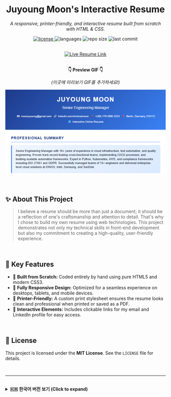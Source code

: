 <div align="center">
  
  # Juyoung Moon's Interactive Resume
  
  <p>
    <em>A responsive, printer-friendly, and interactive resume built from scratch with HTML & CSS.</em>
  </p>
  
  <p>
    <a href="https://github.com/ReinaMoon/simpel_resume/blob/main/LICENSE">
      <img src="https://img.shields.io/github/license/ReinaMoon/simpel_resume?style=for-the-badge" alt="license"/>
    </a>
    <img src="https://img.shields.io/github/languages/top/ReinaMoon/simpel_resume?style=for-the-badge&logo=html5" alt="languages"/>
    <img src="https://img.shields.io/github/repo-size/ReinaMoon/simpel_resume?style=for-the-badge" alt="repo size"/>
    <img src="https://img.shields.io/github/last-commit/ReinaMoon/simpel_resume?style=for-the-badge&logo=github" alt="last commit"/>
  </p>

</div>

<br>

<div align="center">
  <a href="https://github.com/ReinaMoon/simpel_resume/blob/main/juyoung_resume.html" target="_blank">
    <img src="https://img.shields.io/badge/View_Live_Resume-Click_Here-blue?style=for-the-badge&logo=githubpages" alt="Live Resume Link"/>
  </a>
</div>

<br>

<div align="center">
  
  **👇 Preview GIF 👇**
  
  *(이곳에 미리보기 GIF를 추가하세요!)*
  
  ![Resume Preview GIF](https://github.com/ReinaMoon/simpel_resume/blob/main/preview/preview.png?text=Resume+Preview+GIF)
  
  
</div>

<br>

## ✨ About This Project
> I believe a resume should be more than just a document; it should be a reflection of one's craftsmanship and attention to detail. That's why I chose to build my own resume using web technologies.
> This project demonstrates not only my technical skills in front-end development but also my commitment to creating a high-quality, user-friendly experience.

<br>

## 🚀 Key Features
*   🎨 **Built from Scratch:** Coded entirely by hand using pure HTML5 and modern CSS3.
*   📱 **Fully Responsive Design:** Optimized for a seamless experience on desktops, tablets, and mobile devices.
*   📄 **Printer-Friendly:** A custom print stylesheet ensures the resume looks clean and professional when printed or saved as a PDF.
*   🔗 **Interactive Elements:** Includes clickable links for my email and LinkedIn profile for easy access.

<br>

## 📜 License
This project is licensed under the **MIT License**. See the `LICENSE` file for details.

<br>
<hr>
<br>

<details>
<summary><strong>🇰🇷 한국어 버전 보기 (Click to expand)</strong></summary>
<br>
  
<div align="center">
  
  # 주영 문(Juyoung Moon)의 인터랙티브 이력서
  
  <p>
    <em>HTML과 CSS를 사용하여 처음부터 직접 제작한 반응형, 인쇄 최적화, 인터랙티브 이력서입니다.</em>
  </p>
</div>

<div align="center">
  <a href="https://reinamoon.github.io/simpel_resume/" target="_blank">
    <img src="https://img.shields.io/badge/라이브_이력서_보기-클릭하세요-blue?style=for-the-badge&logo=githubpages" alt="Live Resume Link"/>
  </a>
</div>

## ✨ 이 프로젝트에 대하여
> 저는 이력서가 단순한 문서를 넘어, 개발자의 장인정신(craftsmanship)과 디테일에 대한 열정을 보여주는 결과물이어야 한다고 믿습니다. 이러한 신념을 보여드리고자 웹 기술을 이용해 저의 이력서를 직접 구현했습니다.
> 이 프로젝트는 저의 프론트엔드 개발 역량뿐만 아니라, 높은 품질과 사용자 친화적인 경험을 만들고자 하는 저의 의지를 보여줍니다.

## 🚀 주요 특징
*   🎨 **순수 코드로 직접 구현:** 별도의 프레임워크나 템플릿 없이, 오직 HTML5와 최신 CSS3를 사용하여 직접 코드를 작성했습니다.
*   📱 **완벽한 반응형 디자인:** 데스크톱, 태블릿, 모바일 등 어떤 기기에서도 최적화된 화면을 경험할 수 있도록 설계했습니다.
*   📄 **인쇄용 스타일 최적화:** 별도의 인쇄용 스타일시트를 적용하여, 이력서를 인쇄하거나 PDF로 저장할 때도 깔끔하고 전문적인 결과물이 나오도록 했습니다.
*   🔗 **인터랙티브 요소:** 이메일과 링크드인 프로필에 클릭 가능한 링크를 포함하여 편의성을 높였습니다.

## 📜 라이선스
이 프로젝트는 **MIT 라이선스**를 따릅니다. 자세한 내용은 `LICENSE` 파일을 참고해 주세요.
  
</details>
